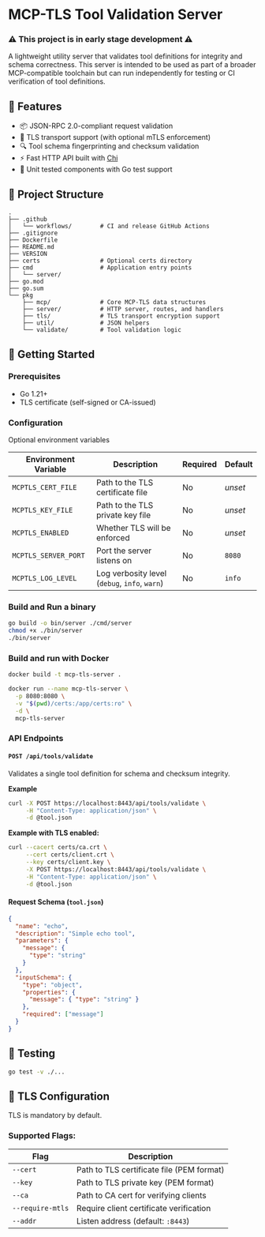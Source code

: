 # MCP-TLS Tool Validation Server

### ⚠️ This project is in early stage development ⚠️

A lightweight utility server that validates tool definitions for integrity and schema correctness. This server is intended to be used as part of a broader MCP-compatible toolchain but can run independently for testing or CI verification of tool definitions.

## 🔧 Features

- 📦 JSON-RPC 2.0-compliant request validation
- 🔐 TLS transport support (with optional mTLS enforcement)
- 🔍 Tool schema fingerprinting and checksum validation
- ⚡ Fast HTTP API built with [Chi](https://github.com/go-chi/chi)
- 🧪 Unit tested components with Go test support

## 📁 Project Structure

```
.
├── .github
│   └── workflows/        # CI and release GitHub Actions
├── .gitignore
├── Dockerfile
├── README.md
├── VERSION
├── certs                 # Optional certs directory
├── cmd                   # Application entry points
│   └── server/
├── go.mod
├── go.sum
└── pkg
    ├── mcp/              # Core MCP-TLS data structures
    ├── server/           # HTTP server, routes, and handlers
    ├── tls/              # TLS transport encryption support
    ├── util/             # JSON helpers
    └── validate/         # Tool validation logic
```

## 🚀 Getting Started

### Prerequisites

- Go 1.21+
- TLS certificate (self-signed or CA-issued)

### Configuration

Optional environment variables

| Environment Variable | Description                                   | Required | Default |
| -------------------- | --------------------------------------------- | -------- | ------- |
| `MCPTLS_CERT_FILE`   | Path to the TLS certificate file              | No       | _unset_ |
| `MCPTLS_KEY_FILE`    | Path to the TLS private key file              | No       | _unset_ |
| `MCPTLS_ENABLED`     | Whether TLS will be enforced                  | No       | _unset_ |
| `MCPTLS_SERVER_PORT` | Port the server listens on                    | No       | `8080`  |
| `MCPTLS_LOG_LEVEL`   | Log verbosity level (`debug`, `info`, `warn`) | No       | `info`  |

### Build and Run a binary

```bash
go build -o bin/server ./cmd/server
chmod +x ./bin/server
./bin/server
```

### Build and run with Docker

```bash
docker build -t mcp-tls-server .
```

```bash
docker run --name mcp-tls-server \
  -p 8080:8080 \
  -v "$(pwd)/certs:/app/certs:ro" \
  -d \
  mcp-tls-server
```

### API Endpoints

#### `POST /api/tools/validate`

Validates a single tool definition for schema and checksum integrity.

**Example**

```bash
curl -X POST https://localhost:8443/api/tools/validate \
     -H "Content-Type: application/json" \
     -d @tool.json
```

**Example with TLS enabled:**

```bash
curl --cacert certs/ca.crt \
     --cert certs/client.crt \
     --key certs/client.key \
     -X POST https://localhost:8443/api/tools/validate \
     -H "Content-Type: application/json" \
     -d @tool.json
```

#### Request Schema (`tool.json`)

```json
{
  "name": "echo",
  "description": "Simple echo tool",
  "parameters": {
    "message": {
      "type": "string"
    }
  },
  "inputSchema": {
    "type": "object",
    "properties": {
      "message": { "type": "string" }
    },
    "required": ["message"]
  }
}
```

## 🧪 Testing

```bash
go test -v ./...
```

## 🔐 TLS Configuration

TLS is mandatory by default.

### Supported Flags:

| Flag             | Description                               |
| ---------------- | ----------------------------------------- |
| `--cert`         | Path to TLS certificate file (PEM format) |
| `--key`          | Path to TLS private key (PEM format)      |
| `--ca`           | Path to CA cert for verifying clients     |
| `--require-mtls` | Require client certificate verification   |
| `--addr`         | Listen address (default: `:8443`)         |

